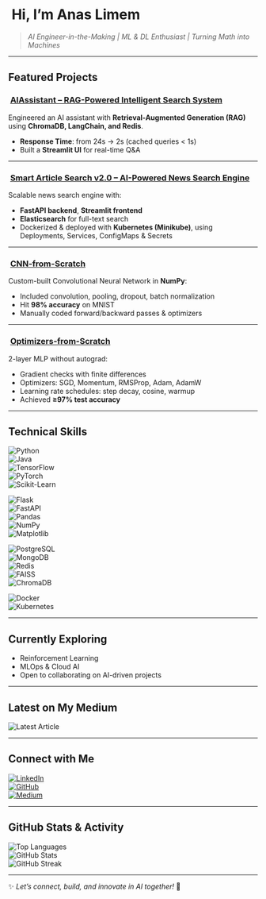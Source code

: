 # ​ Hi, I’m **Anas Limem**  
> *AI Engineer-in-the-Making | ML & DL Enthusiast | Turning Math into Machines*  

---

##  Featured Projects

### ​ [AIAssistant – RAG-Powered Intelligent Search System](https://github.com/anaslimem/AIAssistant)  
Engineered an AI assistant with **Retrieval-Augmented Generation (RAG)** using **ChromaDB, LangChain, and Redis**.  
- **Response Time**: from 24s → 2s (cached queries < 1s)  
- Built a **Streamlit UI** for real-time Q&A  

---

### ​ [Smart Article Search v2.0 – AI-Powered News Search Engine](https://github.com/anaslimem/Smart-Article-Search)  
Scalable news search engine with:  
- **FastAPI backend**, **Streamlit frontend**  
- **Elasticsearch** for full-text search  
- Dockerized & deployed with **Kubernetes (Minikube)**, using Deployments, Services, ConfigMaps & Secrets  

---

### ​ [CNN-from-Scratch](https://github.com/anaslimem/CNN-from-Scratch)  
Custom-built Convolutional Neural Network in **NumPy**:  
- Included convolution, pooling, dropout, batch normalization  
- Hit **98% accuracy** on MNIST  
- Manually coded forward/backward passes & optimizers  

---

### ​ [Optimizers-from-Scratch](https://github.com/anaslimem/Optimizers-from-Scratch)  
2-layer MLP without autograd:  
- Gradient checks with finite differences  
- Optimizers: SGD, Momentum, RMSProp, Adam, AdamW  
- Learning rate schedules: step decay, cosine, warmup  
- Achieved **≥97% test accuracy**  

---

##  Technical Skills

![Python](https://img.shields.io/badge/Python-3776AB?style=for-the-badge&logo=python&logoColor=white)  
![Java](https://img.shields.io/badge/Java-007396?style=for-the-badge&logo=java&logoColor=white)  
![TensorFlow](https://img.shields.io/badge/TensorFlow-FF6F00?style=for-the-badge&logo=tensorflow&logoColor=white)  
![PyTorch](https://img.shields.io/badge/PyTorch-EE4C2C?style=for-the-badge&logo=pytorch&logoColor=white)  
![Scikit-Learn](https://img.shields.io/badge/Scikit--Learn-F7931E?style=for-the-badge&logo=scikitlearn&logoColor=white)

![Flask](https://img.shields.io/badge/Flask-000000?style=for-the-badge&logo=flask&logoColor=white)  
![FastAPI](https://img.shields.io/badge/FastAPI-009688?style=for-the-badge&logo=fastapi&logoColor=white)  
![Pandas](https://img.shields.io/badge/Pandas-150458?style=for-the-badge&logo=pandas&logoColor=white)  
![NumPy](https://img.shields.io/badge/NumPy-013243?style=for-the-badge&logo=numpy&logoColor=white)  
![Matplotlib](https://img.shields.io/badge/Matplotlib-11557C?style=for-the-badge&logo=plotly&logoColor=white)

![PostgreSQL](https://img.shields.io/badge/PostgreSQL-336791?style=for-the-badge&logo=postgresql&logoColor=white)  
![MongoDB](https://img.shields.io/badge/MongoDB-47A248?style=for-the-badge&logo=mongodb&logoColor=white)  
![Redis](https://img.shields.io/badge/Redis-D82C20?style=for-the-badge&logo=redis&logoColor=white)  
![FAISS](https://img.shields.io/badge/FAISS-005F9E?style=for-the-badge&logo=facebook&logoColor=white)  
![ChromaDB](https://img.shields.io/badge/ChromaDB-FF0080?style=for-the-badge&logo=chromadb&logoColor=white)

![Docker](https://img.shields.io/badge/Docker-2496ED?style=for-the-badge&logo=docker&logoColor=white)  
![Kubernetes](https://img.shields.io/badge/Kubernetes-326CE5?style=for-the-badge&logo=kubernetes&logoColor=white)

---

##  Currently Exploring
- Reinforcement Learning  
- MLOps & Cloud AI  
- Open to collaborating on AI-driven projects  

---

##  Latest on My Medium
<!-- Embed via GitHub Readme Medium widget -->
![Latest Article](https://github-readme-medium.vercel.app/feed?username=limemanas0)

---

##  Connect with Me

[![LinkedIn](https://img.shields.io/badge/LinkedIn-0077B5?style=for-the-badge&logo=linkedin&logoColor=white)](https://www.linkedin.com/in/anas-limem-2b01702b1/)  
[![GitHub](https://img.shields.io/badge/GitHub-181717?style=for-the-badge&logo=github&logoColor=white)](https://github.com/anaslimem)  
[![Medium](https://img.shields.io/badge/Medium-12100E?style=for-the-badge&logo=medium&logoColor=white)](http://medium.com/@limemanas0)

---

##  GitHub Stats & Activity

![Top Languages](https://github-readme-stats.vercel.app/api/top-langs/?username=anaslimem&layout=compact&theme=radical)  
![GitHub Stats](https://github-readme-stats.vercel.app/api?username=anaslimem&show_icons=true&theme=radical)  
![GitHub Streak](https://github-readme-streak-stats.herokuapp.com/?user=anaslimem&theme=radical)

---

✨ *Let’s connect, build, and innovate in AI together!*  🚀
